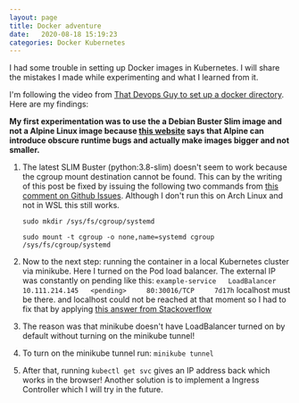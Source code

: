 ```yaml
---
layout: page
title: Docker adventure
date:   2020-08-18 15:19:23
categories: Docker Kubernetes
---
```


I had some trouble in setting up Docker images in Kubernetes. I will share the mistakes I made while experimenting and what I learned from it.

I'm following the video from [That Devops Guy to set up a docker directory](https://www.youtube.com/watch?v=d1ZMnV4yM1U). Here are my findings:

**My first experimentation was to use the a Debian Buster Slim image and not a Alpine Linux image because [this website](https://pythonspeed.com/articles/alpine-docker-python/) says that Alpine can introduce obscure runtime bugs and actually make images bigger and not smaller.** 
1. The latest SLIM Buster (python:3.8-slim) doesn't seem to work because the cgroup mount destination cannot be found. This can by the writing of this post be fixed by issuing the following two commands from [this comment on Github Issues](https://github.com/microsoft/WSL/issues/4189#issuecomment-518277265). Although I don't run this on Arch Linux and not in WSL this still works.

    ``sudo mkdir /sys/fs/cgroup/systemd``
  
    ``sudo mount -t cgroup -o none,name=systemd cgroup /sys/fs/cgroup/systemd``
1. Now to the next step: running the container in a local Kubernetes cluster via minikube.
  Here I turned on the Pod load balancer. The external IP was constantly on pending like this: 
  ``example-service   LoadBalancer   10.111.214.145   <pending>     80:30016/TCP     7d17h``
  localhost must be there.  and localhost could not be reached at that moment so I had to fix that by applying [this answer from Stackoverflow](https://stackoverflow.com/questions/44110876/kubernetes-service-external-ip-pending)
1. The reason was that minikube doesn't have LoadBalancer turned on by default without turning on the minikube tunnel!
1. To turn on the minikube tunnel run:
  `minikube tunnel`
1. After that, running `kubectl get svc` gives an IP address back which works in the browser!
  Another solution is to implement a Ingress Controller which I will try in the future.
